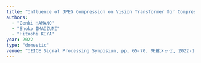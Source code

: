 ```yaml
---
title: "Influence of JPEG Compression on Vision Transformer for Compressible Encrypted Images"
authors:
  - "Genki HAMANO"
  - "Shoko IMAIZUMI"
  - "Hitoshi KIYA"
year: 2022
type: "domestic"
venue: "IEICE Signal Processing Symposium, pp. 65-70, 朱鷺メッセ, 2022-12-13."
---
```

